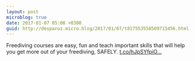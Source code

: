 ```yaml
---
layout: post
microblog: true
date: 2017-01-07 05:08 +0300
guid: http://desparoz.micro.blog/2017/01/07/t817553558509715456.html
---
```

Freediving courses are easy, fun and teach important skills that will help you get more out of your freediving, SAFELY. [t.co/hJpSYfpiO...](https://t.co/hJpSYfpiO4)
